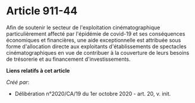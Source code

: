 # Article 911-44

Afin de soutenir le secteur de l'exploitation cinématographique particulièrement affecté par l'épidémie de covid-19 et ses
conséquences économiques et financières, une aide exceptionnelle est attribuée sous forme d'allocation directe aux
exploitants d'établissements de spectacles cinématographiques en vue de contribuer à la couverture de leurs besoins de
trésorerie et au financement d'investissements.

**Liens relatifs à cet article**

_Créé par_:

  - Délibération n°2020/CA/19 du 1er octobre 2020 - art. 20, v. init.
